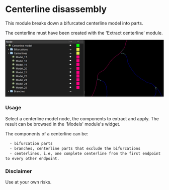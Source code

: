 # Centerline disassembly

This module breaks down a bifurcated centerline model into parts.

The centerline must have been created with the 'Extract centerline' module.

![CenterlineDisassembly](CenterlineDisassembly_0.png)

### Usage

Select a centerline model node, the components to extract and apply. The result can be browsed in the 'Models' module's widget.

The components of a centerline can be:

      - bifurcation parts
      - branches, centerline parts that exclude the bifurcations
      - centerlines, i.e, one complete centerline from the first endpoint to every other endpoint.

### Disclaimer

Use at your own risks.

